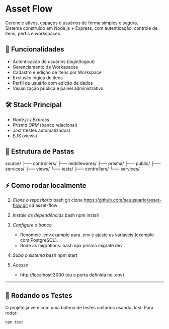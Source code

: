 # Asset Flow

Gerencie ativos, espaços e usuários de forma simples e segura.  
Sistema construído em Node.js + Express, com autenticação, controle de itens, perfis e workspaces.

## 🚀 Funcionalidades

- Autenticação de usuários (login/logout)
- Gerenciamento de Workspaces
- Cadastro e edição de Itens por Workspace
- Exclusão lógica de itens
- Perfil de usuário com edição de dados
- Visualização pública e painel administrativo

## 🛠️ Stack Principal

- *Node.js* / *Express*
- *Prisma ORM* (banco relacional)
- *Jest* (testes automatizados)
- *EJS* (views)

## 📁 Estrutura de Pastas
source/
├── controllers/
├── middlewares/
├── prisma/
├── public/
├── services/
├── views/
└── tests/
├── controllers/
└── services/

## ⚡ Como rodar localmente

1. *Clone o repositório*
    bash
    git clone https://github.com/seuusuario/asset-flow.git
    cd asset-flow
    

2. *Instale as dependências*
    bash
    npm install
    

3. *Configure o banco*
    - Renomeie .env.example para .env e ajuste as variáveis (exemplo com PostgreSQL).
    - Rode as migrations:
      bash
      npx prisma migrate dev
      

4. *Suba o sistema*
    bash
    npm start
    

5. *Acesse*
    - http://localhost:3000 (ou a porta definida no .env)

---

## 🧪 Rodando os Testes

O projeto já vem com uma bateria de testes unitários usando *Jest*. Para rodar:

```bash
npm test
